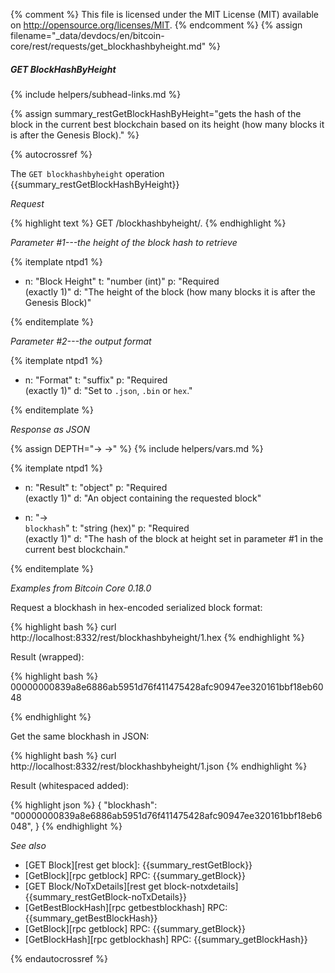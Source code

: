 {% comment %}
This file is licensed under the MIT License (MIT) available on
http://opensource.org/licenses/MIT.
{% endcomment %}
{% assign filename="_data/devdocs/en/bitcoin-core/rest/requests/get_blockhashbyheight.md" %}

##### GET BlockHashByHeight
{% include helpers/subhead-links.md %}

{% assign summary_restGetBlockHashByHeight="gets the hash of the block in the current best blockchain based on its height (how many blocks it is after the Genesis Block)." %}

{% autocrossref %}

The `GET blockhashbyheight` operation {{summary_restGetBlockHashByHeight}}

*Request*

{% highlight text %}
GET /blockhashbyheight/<height>.<format>
{% endhighlight %}

*Parameter #1---the height of the block hash to retrieve*

{% itemplate ntpd1 %}
- n: "Block Height"
  t: "number (int)"
  p: "Required<br>(exactly 1)"
  d: "The height of the block (how many blocks it is after the Genesis Block)"

{% enditemplate %}

*Parameter #2---the output format*

{% itemplate ntpd1 %}
- n: "Format"
  t: "suffix"
  p: "Required<br>(exactly 1)"
  d: "Set to `.json`, `.bin` or `hex`."

{% enditemplate %}

*Response as JSON*

{% assign DEPTH="→ →" %}
{% include helpers/vars.md %}

{% itemplate ntpd1 %}
- n: "Result"
  t: "object"
  p: "Required<br>(exactly 1)"
  d: "An object containing the requested block"

- n: "→<br>`blockhash`"
  t: "string (hex)"
  p: "Required<br>(exactly 1)"
  d: "The hash of the block at height set in parameter #1 in the current best blockchain."

{% enditemplate %}

*Examples from Bitcoin Core 0.18.0*

Request a blockhash in hex-encoded serialized block format:

{% highlight bash %}
curl http://localhost:8332/rest/blockhashbyheight/1.hex
{% endhighlight %}

Result (wrapped):

{% highlight bash %}
00000000839a8e6886ab5951d76f411475428afc90947ee320161bbf18eb6048

{% endhighlight %}

Get the same blockhash in JSON:

{% highlight bash %}
curl http://localhost:8332/rest/blockhashbyheight/1.json
{% endhighlight %}

Result (whitespaced added):

{% highlight json %}
{
  "blockhash": "00000000839a8e6886ab5951d76f411475428afc90947ee320161bbf18eb6048",
}
{% endhighlight %}

*See also*

* [GET Block][rest get block]: {{summary_restGetBlock}}
* [GetBlock][rpc getblock] RPC: {{summary_getBlock}}
* [GET Block/NoTxDetails][rest get block-notxdetails] {{summary_restGetBlock-noTxDetails}}
* [GetBestBlockHash][rpc getbestblockhash] RPC: {{summary_getBestBlockHash}}
* [GetBlock][rpc getblock] RPC: {{summary_getBlock}}
* [GetBlockHash][rpc getblockhash] RPC: {{summary_getBlockHash}}

{% endautocrossref %}
